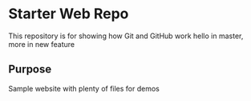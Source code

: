 # Starter Web Repo

This repository is for showing how Git and GitHub work
hello in master, more in new feature

## Purpose

Sample website with plenty of files for demos